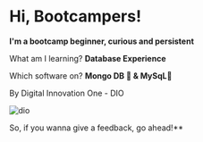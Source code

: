 # Hi, Bootcampers!


**I'm a bootcamp beginner, curious and persistent**

What am I learning? **Database Experience**

Which software on? **Mongo DB 🍃  &  MySqL🐬**

By Digital Innovation One - DIO

![dio](https://hermes.digitalinnovation.one/files/assets/072803c7-7cde-40d1-a37d-d892c2780890.png) 


 So, if you wanna give a feedback, go ahead!**
